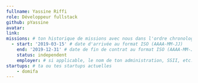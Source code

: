 ```yaml
---
fullname: Yassine Riffi
role: Développeur fullstack
github: pYassine
avatar:
link:
missions: # ton historique de missions avec nous dans l'ordre chronologique. Remplis déjà la première pour commencer !
  - start: '2019-03-15' # date d'arrivée au format ISO (AAAA-MM-JJ)
    end: '2019-12-31' # date de fin de contrat au format ISO (AAAA-MM-JJ)
    status: independent
    employer: # si applicable, le nom de ton administration, SSII, etc.
startups: # ta ou tes startups actuelles
    - domifa
---
```

